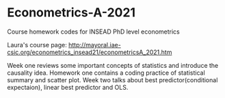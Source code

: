 # Econometrics-A-2021
Course homework codes for INSEAD PhD level econometrics

Laura's course page:
http://mayoral.iae-csic.org/econometrics_insead21/econometricsA_2021.htm

Week one reviews some important concepts of statistics and introduce the causality idea.
    Homework one contains a coding practice of statistical summary and scatter plot.
Week two talks about best predictor(conditional expectaion), linear best predictor and OLS. 
